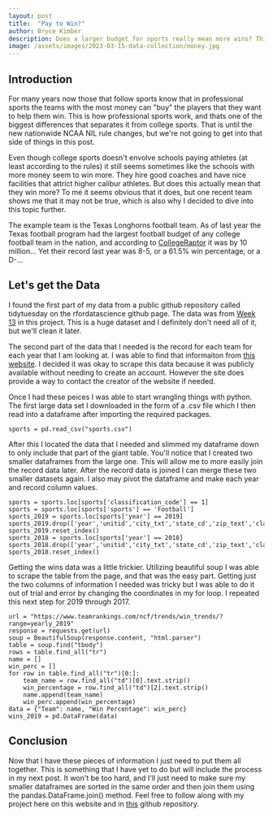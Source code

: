 ```yaml
---
layout: post
title:  "Pay to Win?"
author: Bryce Kimber
description: Does a larger budget for sports really mean more wins? This post shows how to collect the data to examine this question for college football.
image: /assets/images/2023-03-15-data-collection/money.jpg
---
```


## Introduction

For many years now those that follow sports know that in professional sports the teams with the most money can "buy" the players that they want to help them win. This is how professional sports work, and thats one of the biggest differences that separates it from college sports. That is until the new nationwide NCAA NIL rule changes, but we're not going to get into that side of things in this post.

Even though college sports doesn't envolve schools paying athletes (at least according to the rules) it still seems sometimes like the schools with more money seem to win more. They hire good coaches and have nice facilities that attrict higher calibur athletes. But does this actually mean that they win more? To me it seems obvious that it does, but one recent team shows me that it may not be true, which is also why I decided to dive into this topic further.

The example team is the Texas Longhorns football team. As of last year the Texas football program had the largest football budget of any college football team in the nation, and according to [CollegeRaptor](https://www.collegeraptor.com/college-rankings/details/TopRevenue/) it was by 10 million... Yet their record last year was 8-5, or a 61.5% win percentage, or a D-...

## Let's get the Data

I found the first part of my data from a public github repository called tidytuesday on the rfordatascience github page. The data was from [Week 13](https://github.com/rfordatascience/tidytuesday/tree/master/data/2022/2022-03-29) in this project. This is a huge dataset and I definitely don't need all of it, but we'll clean it later.

The second part of the data that I needed is the record for each team for each year that I am looking at. I was able to find that informaiton from [this website](https://www.teamrankings.com/ncf/trends/win_trends/). I decided it was okay to scrape this data because it was publicly available without needing to create an account. However the site does provide a way to contact the creator of the website if needed.

Once I had these peices I was able to start wrangling things with python. The first large data set I downloaded in the form of a .csv file which I then read into a dataframe after importing the required packages.
```
sports = pd.read_csv("sports.csv")
```
After this I located the data that I needed and slimmed my dataframe down to only include that part of the giant table. You'll notice that I created two smaller dataframes from the large one. This will allow me to more easily join the record data later. After the record data is joined I can merge these two smaller datasets again. I also may pivot the dataframe and make each year and record column values.
```
sports = sports.loc[sports['classification_code'] == 1]
sports = sports.loc[sports['sports'] == 'Football']
sports_2019 = sports.loc[sports['year'] == 2019]
sports_2019.drop(['year','unitid','city_txt','state_cd','zip_text','classification_other','ef_female_count','ef_total_count','sector_cd','sector_name','sportscode','partic_women','partic_coed_men','partic_coed_women','sum_partic_men','sum_partic_women','rev_women','total_rev_menwomen','exp_women'],axis=1)
sports_2019.reset_index()
sports_2018 = sports.loc[sports['year'] == 2018]
sports_2018.drop(['year','unitid','city_txt','state_cd','zip_text','classification_other','ef_female_count','ef_total_count','sector_cd','sector_name','sportscode','partic_women','partic_coed_men','partic_coed_women','sum_partic_men','sum_partic_women','rev_women','total_rev_menwomen','exp_women'],axis=1)
sports_2018.reset_index()
```

Getting the wins data was a little trickier. Utilizing beautiful soup I was able to scrape the table from the page, and that was the easy part. Getting just the two columns of information I needed was tricky but I was able to do it out of trial and error by changing the coordinates in my for loop. I repeated this next step for 2019 through 2017.
```
url = "https://www.teamrankings.com/ncf/trends/win_trends/?range=yearly_2019"
response = requests.get(url)
soup = BeautifulSoup(response.content, "html.parser")
table = soup.find("tbody")
rows = table.find_all("tr")
name = []
win_perc = []
for row in table.find_all("tr")[0:]:
    team_name = row.find_all("td")[0].text.strip()
    win_percentage = row.find_all("td")[2].text.strip()
    name.append(team_name)
    win_perc.append(win_percentage)
data = {"Team": name, "Win Percentage": win_perc}
wins_2019 = pd.DataFrame(data)
```
## Conclusion

Now that I have these pieces of information I just need to put them all together. This is something that I have yet to do but will include the process in my next post. It won't be too hard, and I'll just need to make sure my smaller dataframes are sorted in the same order and then join them using the pandas.DataFrame.join() method. Feel free to follow along with my project here on this website and in [this](https://github.com/bkimber99/pay2win) github repository.
